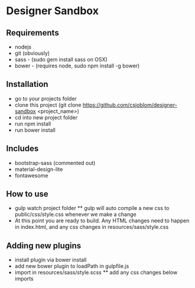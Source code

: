 Designer Sandbox
================

Requirements
------------
* nodejs
* git (obviously)
* sass - (sudo gem install sass on OSX)
* bower - (requires node, sudo npm install -g bower)

Installation
------------
* go to your projects folder
* clone this project (git clone https://github.com/csjoblom/designer-sandbox <project_name>)
* cd into new project folder
* run npm install
* run bower install

Includes
-------------
* bootstrap-sass (commented out)
* material-design-lite
* fontawesome

How to use
---------------
* gulp watch project folder
** gulp will auto compile a new css to public/css/style.css whenever we make a change
* At this point you are ready to build. Any HTML changes need to happen in index.html, and any css changes in resources/sass/style.css 


Adding new plugins
------------------
* install plugin via bower install <plugin name>
* add new bower plugin to loadPath in gulpfile.js
* import <newplugin> in resources/sass/style.scss
** add any css changes below imports